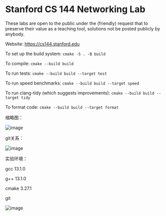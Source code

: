 Stanford CS 144 Networking Lab
==============================

These labs are open to the public under the (friendly) request that to
preserve their value as a teaching tool, solutions not be posted
publicly by anybody.

Website: https://cs144.stanford.edu

To set up the build system: `cmake -S . -B build`

To compile: `cmake --build build`

To run tests: `cmake --build build --target test`

To run speed benchmarks: `cmake --build build --target speed`

To run clang-tidy (which suggests improvements): `cmake --build build --target tidy`

To format code: `cmake --build build --target format`

缩略图：

![image](https://github.com/yao-wu-yang/cs144/assets/115643176/8a183b8c-8e32-4907-9163-cf52e7ced655)


git关系：

![image](https://github.com/yao-wu-yang/cs144/assets/115643176/6ad95d7a-9f98-47e5-b27c-e29cd12953bd)



实验环境：

gcc 13.1.0

g++ 13.1.0

cmake 3.27.1

git


![image](https://github.com/yao-wu-yang/cs144/assets/115643176/4af04781-44df-4cda-8c27-39e39aa89e3c)


